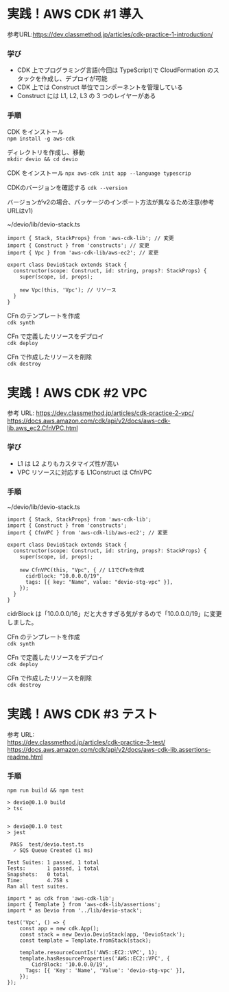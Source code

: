 # 実践！AWS CDK #1 導入

参考URL:https://dev.classmethod.jp/articles/cdk-practice-1-introduction/

### 学び

- CDK 上でプログラミング言語(今回は TypeScript)で CloudFormation のスタックを作成し、デプロイが可能
- CDK 上では Construct 単位でコンポーネントを管理している
- Construct には L1, L2, L3 の 3 つのレイヤーがある

### 手順

CDK をインストール  
`npm install -g aws-cdk`

ディレクトリを作成し、移動  
`mkdir devio && cd devio`

CDK をインストール
`npx aws-cdk init app --language typescrip`

CDKのバージョンを確認する
`cdk --version`

バージョンがv2の場合、パッケージのインポート方法が異なるため注意(参考URLはv1)　　

~/devio/lib/devio-stack.ts
```tsx
import { Stack, StackProps} from 'aws-cdk-lib'; // 変更
import { Construct } from 'constructs'; // 変更
import { Vpc } from 'aws-cdk-lib/aws-ec2'; // 変更

export class DevioStack extends Stack {
  constructor(scope: Construct, id: string, props?: StackProps) {
    super(scope, id, props);

    new Vpc(this, 'Vpc'); // リソース
  }
}

```

CFn のテンプレートを作成  
`cdk synth`

CFn で定義したリソースをデプロイ  
`cdk deploy`

CFn で作成したリソースを削除  
`cdk destroy`

# 実践！AWS CDK #2 VPC

参考 URL:
https://dev.classmethod.jp/articles/cdk-practice-2-vpc/  
https://docs.aws.amazon.com/cdk/api/v2/docs/aws-cdk-lib.aws_ec2.CfnVPC.html

### 学び

- L1 は L2 よりもカスタマイズ性が高い
- VPC リソースに対応する L1Construct は CfnVPC

### 手順


~/devio/lib/devio-stack.ts
```tsx
import { Stack, StackProps} from 'aws-cdk-lib';
import { Construct } from 'constructs';
import { CfnVPC } from 'aws-cdk-lib/aws-ec2'; // 変更

export class DevioStack extends Stack {
  constructor(scope: Construct, id: string, props?: StackProps) {
    super(scope, id, props);

    new CfnVPC(this, "Vpc", { // L1でCFnを作成
      cidrBlock: "10.0.0.0/19",
      tags: [{ key: "Name", value: "devio-stg-vpc" }],
    });
  }
}

```

cidrBlock は「10.0.0.0/16」だと大きすぎる気がするので「10.0.0.0/19」に変更しました。

CFn のテンプレートを作成  
`cdk synth`

CFn で定義したリソースをデプロイ  
`cdk deploy`

CFn で作成したリソースを削除  
`cdk destroy`

# 実践！AWS CDK #3 テスト

参考 URL:  
https://dev.classmethod.jp/articles/cdk-practice-3-test/  
https://docs.aws.amazon.com/cdk/api/v2/docs/aws-cdk-lib.assertions-readme.html

### 手順

`npm run build && npm test`

```
> devio@0.1.0 build
> tsc


> devio@0.1.0 test
> jest

 PASS  test/devio.test.ts
  ✓ SQS Queue Created (1 ms)

Test Suites: 1 passed, 1 total
Tests:       1 passed, 1 total
Snapshots:   0 total
Time:        4.758 s
Ran all test suites.
```

```tsx
import * as cdk from 'aws-cdk-lib';
import { Template } from 'aws-cdk-lib/assertions';
import * as Devio from '../lib/devio-stack';

test('Vpc', () => {
    const app = new cdk.App();
    const stack = new Devio.DevioStack(app, 'DevioStack');
    const template = Template.fromStack(stack);
  
    template.resourceCountIs('AWS::EC2::VPC', 1);
    template.hasResourceProperties('AWS::EC2::VPC', {
        CidrBlock: '10.0.0.0/19',
      Tags: [{ 'Key': 'Name', 'Value': 'devio-stg-vpc' }],
    });
});

```
